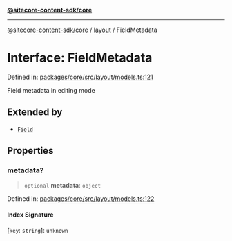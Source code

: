 [**@sitecore-content-sdk/core**](../../README.md)

***

[@sitecore-content-sdk/core](../../README.md) / [layout](../README.md) / FieldMetadata

# Interface: FieldMetadata

Defined in: [packages/core/src/layout/models.ts:121](https://github.com/Sitecore/xmc-jss-dev/blob/9249852e679f8a82eeff2dd39bb5b46c85431c25/packages/core/src/layout/models.ts#L121)

Field metadata in editing mode

## Extended by

- [`Field`](Field.md)

## Properties

### metadata?

> `optional` **metadata**: `object`

Defined in: [packages/core/src/layout/models.ts:122](https://github.com/Sitecore/xmc-jss-dev/blob/9249852e679f8a82eeff2dd39bb5b46c85431c25/packages/core/src/layout/models.ts#L122)

#### Index Signature

\[`key`: `string`\]: `unknown`
